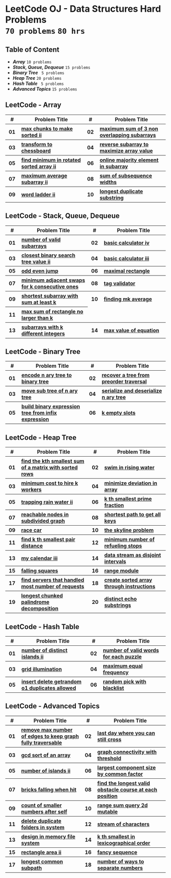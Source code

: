 # LeetCode OJ - Data Structures Hard Problems <br> `70 problems` `80 hrs`

## Table of Content

- ***Array***                 `10 problems`
- ***Stack, Queue, Dequeue*** `15 problems`
- ***Binary Tree***           ` 5 problems`
- ***Heap Tree***             `20 problems`
- ***Hash Table***            ` 5 problems`
- ***Advanced Topics***       `15 problems`

## LeetCode - Array

<table>
    <head>
        <tr>
<th align="center">#</th>
<th align="center" width="600px">Problem Title</th>
<th align="center">#</th>
<th align="center" width="600px">Problem Title</th>
        </tr>
    </head>
    <tbody>
        <tr>
<th align="center" width="50px">01</th><th align="left" width="550px"><a href="https://leetcode.com/problems/max-chunks-to-make-sorted-ii/">max chunks to make sorted ii</a></th>
<th align="center" width="50px">02</th><th align="left" width="550px"><a href="https://leetcode.com/problems/maximum-sum-of-3-non-overlapping-subarrays/">maximum sum of 3 non overlapping subarrays</a></th>
        </tr>
        <tr>
<th align="center" width="50px">03</th><th align="left" width="550px"><a href="https://leetcode.com/problems/transform-to-chessboard/">transform to chessboard</a></th>
<th align="center" width="50px">04</th><th align="left" width="550px"><a href="https://leetcode.com/problems/reverse-subarray-to-maximize-array-value/">reverse subarray to maximize array value</a></th>
        </tr>
        <tr>
<th align="center" width="50px">05</th><th align="left" width="550px"><a href="https://leetcode.com/problems/find-minimum-in-rotated-sorted-array-ii/">find minimum in rotated sorted array ii</a></th>
<th align="center" width="50px">06</th><th align="left" width="550px"><a href="https://leetcode.com/problems/online-majority-element-in-subarray/">online majority element in subarray</a></th>
        </tr>
        <tr>
<th align="center" width="50px">07</th><th align="left" width="550px"><a href="https://leetcode.com/problems/maximum-average-subarray-ii/">maximum average subarray ii</a></th>
<th align="center" width="50px">08</th><th align="left" width="550px"><a href="https://leetcode.com/problems/sum-of-subsequence-widths/">sum of subsequence widths</a></th>
        </tr>
        <tr>
<th align="center" width="50px">09</th><th align="left" width="550px"><a href="https://leetcode.com/problems/word-ladder-ii/">word ladder ii</a></th>
<th align="center" width="50px">10</th><th align="left" width="550px"><a href="https://leetcode.com/problems/longest-duplicate-substring/">longest duplicate substring</a></th>
        </tr>
    </tbody>
</table>

## LeetCode - Stack, Queue, Dequeue

<table>
    <head>
        <tr>
<th align="center">#</th>
<th align="center" width="600px">Problem Title</th>
<th align="center">#</th>
<th align="center" width="600px">Problem Title</th>
        </tr>
    </head>
    <tbody>
        <tr>
<th align="center" width="50px">01</th><th align="left" width="550px"><a href="https://leetcode.com/problems/number-of-valid-subarrays/">number of valid subarrays</a></th>
<th align="center" width="50px">02</th><th align="left" width="550px"><a href="https://leetcode.com/problems/basic-calculator-iv/">basic calculator iv</a></th>
        </tr>
        <tr>
<th align="center" width="50px">03</th><th align="left" width="550px"><a href="https://leetcode.com/problems/closest-binary-search-tree-value-ii/">closest binary search tree value ii</a></th>
<th align="center" width="50px">04</th><th align="left" width="550px"><a href="https://leetcode.com/problems/basic-calculator-iii/">basic calculator iii</a></th>
        </tr>
        <tr>
<th align="center" width="50px">05</th><th align="left" width="550px"><a href="https://leetcode.com/problems/odd-even-jump/">odd even jump</a></th>
<th align="center" width="50px">06</th><th align="left" width="550px"><a href="https://leetcode.com/problems/maximal-rectangle/">maximal rectangle</a></th>
        </tr>
        <tr>
<th align="center" width="50px">07</th><th align="left" width="550px"><a href="https://leetcode.com/problems/minimum-adjacent-swaps-for-k-consecutive-ones/">minimum adjacent swaps for k consecutive ones</a></th>
<th align="center" width="50px">08</th><th align="left" width="550px"><a href="https://leetcode.com/problems/tag-validator/">tag validator</a></th>
        </tr>
        <tr>
<th align="center" width="50px">09</th><th align="left" width="550px"><a href="https://leetcode.com/problems/shortest-subarray-with-sum-at-least-k/">shortest subarray with sum at least k</a></th>
<th align="center" width="50px">10</th><th align="left" width="550px"><a href="https://leetcode.com/problems/finding-mk-average/">finding mk average</a></th>
        </tr>
        <tr>
<th align="center" width="50px">11</th><th align="left" width="550px"><a href="https://leetcode.com/problems/max-sum-of-rectangle-no-larger-than-k/">max sum of rectangle no larger than k</a></th>
        </tr>
        <tr>
<th align="center" width="50px">13</th><th align="left" width="550px"><a href="https://leetcode.com/problems/subarrays-with-k-different-integers/">subarrays with k different integers</a></th>
<th align="center" width="50px">14</th><th align="left" width="550px"><a href="https://leetcode.com/problems/max-value-of-equation/">max value of equation</a></th>
        </tr>
    </tbody>
</table>

## LeetCode - Binary Tree

<table>
    <head>
        <tr>
<th align="center">#</th>
<th align="center" width="600px">Problem Title</th>
<th align="center">#</th>
<th align="center" width="600px">Problem Title</th>
        </tr>
    </head>
    <tbody>
        <tr>
<th align="center" width="50px">01</th><th align="left" width="550px"><a href="https://leetcode.com/problems/encode-n-ary-tree-to-binary-tree/">encode n ary tree to binary tree</a></th>
<th align="center" width="50px">02</th><th align="left" width="550px"><a href="https://leetcode.com/problems/recover-a-tree-from-preorder-traversal/">recover a tree from preorder traversal</a></th>
        </tr>
        <tr>
<th align="center" width="50px">03</th><th align="left" width="550px"><a href="https://leetcode.com/problems/move-sub-tree-of-n-ary-tree/">move sub tree of n ary tree</a></th>
<th align="center" width="50px">04</th><th align="left" width="550px"><a href="https://leetcode.com/problems/serialize-and-deserialize-n-ary-tree/">serialize and deserialize n ary tree</a></th>
        </tr>
        <tr>
<th align="center" width="50px">05</th><th align="left" width="550px"><a href="https://leetcode.com/problems/build-binary-expression-tree-from-infix-expression/">build binary expression tree from infix expression</a></th>
<th align="center" width="50px">06</th><th align="left" width="550px"><a href="https://leetcode.com/problems/k-empty-slots/">k empty slots</a></th>
        </tr>
    </tbody>
</table>

## LeetCode - Heap Tree

<table>
    <head>
        <tr>
<th align="center">#</th>
<th align="center" width="600px">Problem Title</th>
<th align="center">#</th>
<th align="center" width="600px">Problem Title</th>
        </tr>
    </head>
    <tbody>
        <tr>
<th align="center" width="50px">01</th><th align="left" width="550px"><a href="https://leetcode.com/problems/find-the-kth-smallest-sum-of-a-matrix-with-sorted-rows/">find the kth smallest sum of a matrix with sorted rows</a></th>
<th align="center" width="50px">02</th><th align="left" width="550px"><a href="https://leetcode.com/problems/swim-in-rising-water/">swim in rising water</a></th>
        </tr>
        <tr>
<th align="center" width="50px">03</th><th align="left" width="550px"><a href="https://leetcode.com/problems/minimum-cost-to-hire-k-workers/">minimum cost to hire k workers</a></th>
<th align="center" width="50px">04</th><th align="left" width="550px"><a href="https://leetcode.com/problems/minimize-deviation-in-array/">minimize deviation in array</a></th>
        </tr>
        <tr>
<th align="center" width="50px">05</th><th align="left" width="550px"><a href="https://leetcode.com/problems/trapping-rain-water-ii/">trapping rain water ii</a></th>
<th align="center" width="50px">06</th><th align="left" width="550px"><a href="https://leetcode.com/problems/k-th-smallest-prime-fraction/">k th smallest prime fraction</a></th>
        </tr>
        <tr>
<th align="center" width="50px">07</th><th align="left" width="550px"><a href="https://leetcode.com/problems/reachable-nodes-in-subdivided-graph/">reachable nodes in subdivided graph</a></th>
<th align="center" width="50px">08</th><th align="left" width="550px"><a href="https://leetcode.com/problems/shortest-path-to-get-all-keys/">shortest path to get all keys</a></th>
        </tr>
        <tr>
<th align="center" width="50px">09</th><th align="left" width="550px"><a href="https://leetcode.com/problems/race-car/">race car</a></th>
<th align="center" width="50px">10</th><th align="left" width="550px"><a href="https://leetcode.com/problems/the-skyline-problem/">the skyline problem</a></th>
        </tr>
        <tr>
<th align="center" width="50px">11</th><th align="left" width="550px"><a href="https://leetcode.com/problems/find-k-th-smallest-pair-distance/">find k th smallest pair distance</a></th>
<th align="center" width="50px">12</th><th align="left" width="550px"><a href="https://leetcode.com/problems/minimum-number-of-refueling-stops/">minimum number of refueling stops</a></th>
        </tr>
        <tr>
<th align="center" width="50px">13</th><th align="left" width="550px"><a href="https://leetcode.com/problems/my-calendar-iii/">my calendar iii</a></th>
<th align="center" width="50px">14</th><th align="left" width="550px"><a href="https://leetcode.com/problems/data-stream-as-disjoint-intervals/">data stream as disjoint intervals</a></th>
        </tr>
        <tr>
<th align="center" width="50px">15</th><th align="left" width="550px"><a href="https://leetcode.com/problems/falling-squares/">falling squares</a></th>
<th align="center" width="50px">16</th><th align="left" width="550px"><a href="https://leetcode.com/problems/range-module/">range module</a></th>
        </tr>
        <tr>
<th align="center" width="50px">17</th><th align="left" width="550px"><a href="https://leetcode.com/problems/find-servers-that-handled-most-number-of-requests/">find servers that handled most number of requests</a></th>
<th align="center" width="50px">18</th><th align="left" width="550px"><a href="https://leetcode.com/problems/create-sorted-array-through-instructions/">create sorted array through instructions</a></th>
        </tr>
        <tr>
<th align="center" width="50px">19</th><th align="left" width="550px"><a href="https://leetcode.com/problems/longest-chunked-palindrome-decomposition/">longest chunked palindrome decomposition</a></th>
<th align="center" width="50px">20</th><th align="left" width="550px"><a href="https://leetcode.com/problems/distinct-echo-substrings/">distinct echo substrings</a></th>
        </tr>
    </tbody>
</table>

## LeetCode - Hash Table

<table>
    <head>
        <tr>
<th align="center">#</th>
<th align="center" width="600px">Problem Title</th>
<th align="center">#</th>
<th align="center" width="600px">Problem Title</th>
        </tr>
    </head>
    <tbody>
        <tr>
<th align="center" width="50px">01</th><th align="left" width="550px"><a href="https://leetcode.com/problems/number-of-distinct-islands-ii/">number of distinct islands ii</a></th>
<th align="center" width="50px">02</th><th align="left" width="550px"><a href="https://leetcode.com/problems/number-of-valid-words-for-each-puzzle/">number of valid words for each puzzle</a></th>
        </tr>
        <tr>
<th align="center" width="50px">03</th><th align="left" width="550px"><a href="https://leetcode.com/problems/grid-illumination/">grid illumination</a></th>
<th align="center" width="50px">04</th><th align="left" width="550px"><a href="https://leetcode.com/problems/maximum-equal-frequency/">maximum equal frequency</a></th>
        </tr>
        <tr>
<th align="center" width="50px">05</th><th align="left" width="550px"><a href="https://leetcode.com/problems/insert-delete-getrandom-o1-duplicates-allowed/">insert delete getrandom o1 duplicates allowed</a></th>
<th align="center" width="50px">06</th><th align="left" width="550px"><a href="https://leetcode.com/problems/random-pick-with-blacklist/">random pick with blacklist</a></th>
        </tr>
    </tbody>
</table>

## LeetCode - Advanced Topics

<table>
    <head>
        <tr>
<th align="center">#</th>
<th align="center" width="600px">Problem Title</th>
<th align="center">#</th>
<th align="center" width="600px">Problem Title</th>
        </tr>
    </head>
    <tbody>
        <tr>
<th align="center" width="50px">01</th><th align="left" width="550px"><a href="https://leetcode.com/problems/remove-max-number-of-edges-to-keep-graph-fully-traversable/">remove max number of edges to keep graph fully traversable</a></th>
<th align="center" width="50px">02</th><th align="left" width="550px"><a href="https://leetcode.com/problems/last-day-where-you-can-still-cross/">last day where you can still cross</a></th>
        </tr>
        <tr>
<th align="center" width="50px">03</th><th align="left" width="550px"><a href="https://leetcode.com/problems/gcd-sort-of-an-array/">gcd sort of an array</a></th>
<th align="center" width="50px">04</th><th align="left" width="550px"><a href="https://leetcode.com/problems/graph-connectivity-with-threshold/">graph connectivity with threshold</a></th>
        </tr>
        <tr>
<th align="center" width="50px">05</th><th align="left" width="550px"><a href="https://leetcode.com/problems/number-of-islands-ii/">number of islands ii</a></th>
<th align="center" width="50px">06</th><th align="left" width="550px"><a href="https://leetcode.com/problems/largest-component-size-by-common-factor/">largest component size by common factor</a></th>
        </tr>
        <tr>
<th align="center" width="50px">07</th><th align="left" width="550px"><a href="https://leetcode.com/problems/bricks-falling-when-hit/">bricks falling when hit</a></th>
<th align="center" width="50px">08</th><th align="left" width="550px"><a href="https://leetcode.com/problems/find-the-longest-valid-obstacle-course-at-each-position/">find the longest valid obstacle course at each position</a></th>
        </tr>
        <tr>
<th align="center" width="50px">09</th><th align="left" width="550px"><a href="https://leetcode.com/problems/count-of-smaller-numbers-after-self/">count of smaller numbers after self</a></th>
<th align="center" width="50px">10</th><th align="left" width="550px"><a href="https://leetcode.com/problems/range-sum-query-2d-mutable/">range sum query 2d mutable</a></th>
        </tr>
        <tr>
<th align="center" width="50px">11</th><th align="left" width="550px"><a href="https://leetcode.com/problems/delete-duplicate-folders-in-system/">delete duplicate folders in system</a></th>
<th align="center" width="50px">12</th><th align="left" width="550px"><a href="https://leetcode.com/problems/stream-of-characters/">stream of characters</a></th>
        </tr>
        <tr>
<th align="center" width="50px">13</th><th align="left" width="550px"><a href="https://leetcode.com/problems/design-in-memory-file-system/">design in memory file system</a></th>
<th align="center" width="50px">14</th><th align="left" width="550px"><a href="https://leetcode.com/problems/k-th-smallest-in-lexicographical-order/">k th smallest in lexicographical order</a></th>
        </tr>
        <tr>
<th align="center" width="50px">15</th><th align="left" width="550px"><a href="https://leetcode.com/problems/rectangle-area-ii/">rectangle area ii</a></th>
<th align="center" width="50px">16</th><th align="left" width="550px"><a href="https://leetcode.com/problems/fancy-sequence/">fancy sequence</a></th>
        </tr>
        <tr>
<th align="center" width="50px">17</th><th align="left" width="550px"><a href="https://leetcode.com/problems/longest-common-subpath/">longest common subpath</a></th>
<th align="center" width="50px">18</th><th align="left" width="550px"><a href="https://leetcode.com/problems/number-of-ways-to-separate-numbers/">number of ways to separate numbers</a></th>
        </tr>
    </tbody>
</table>
